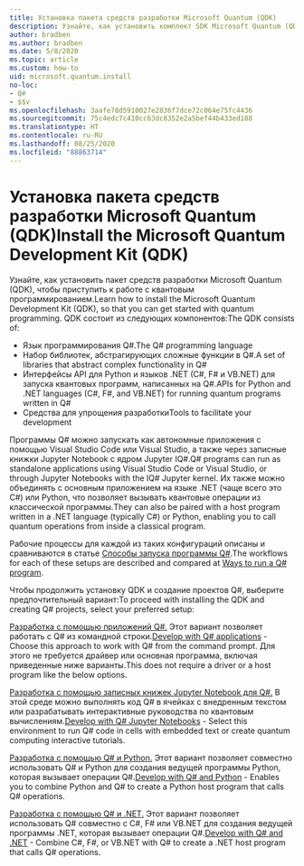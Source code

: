 ```yaml
---
title: Установка пакета средств разработки Microsoft Quantum (QDK)
description: Узнайте, как установить комплект SDK Microsoft Quantum (QDK) в разных средах.
author: bradben
ms.author: bradben
ms.date: 5/8/2020
ms.topic: article
ms.custom: how-to
uid: microsoft.quantum.install
no-loc:
- Q#
- $$v
ms.openlocfilehash: 3aafe78d5910027e2836f7dce72c064e75fc4436
ms.sourcegitcommit: 75c4edc7c410cc63dc8352e2a5bef44b433ed188
ms.translationtype: HT
ms.contentlocale: ru-RU
ms.lasthandoff: 08/25/2020
ms.locfileid: "88863714"
---
```

# <a name="install-the-microsoft-quantum-development-kit-qdk"></a><span data-ttu-id="1d118-103">Установка пакета средств разработки Microsoft Quantum (QDK)</span><span class="sxs-lookup"><span data-stu-id="1d118-103">Install the Microsoft Quantum Development Kit (QDK)</span></span>

<span data-ttu-id="1d118-104">Узнайте, как установить пакет средств разработки Microsoft Quantum (QDK), чтобы приступить к работе с квантовым программированием.</span><span class="sxs-lookup"><span data-stu-id="1d118-104">Learn how to install the Microsoft Quantum Development Kit (QDK), so that you can get started with quantum programming.</span></span> <span data-ttu-id="1d118-105">QDK состоит из следующих компонентов:</span><span class="sxs-lookup"><span data-stu-id="1d118-105">The QDK consists of:</span></span>

- <span data-ttu-id="1d118-106">Язык программирования Q#.</span><span class="sxs-lookup"><span data-stu-id="1d118-106">The Q# programming language</span></span>
- <span data-ttu-id="1d118-107">Набор библиотек, абстрагирующих сложные функции в Q#.</span><span class="sxs-lookup"><span data-stu-id="1d118-107">A set of libraries that abstract complex functionality in Q#</span></span>
- <span data-ttu-id="1d118-108">Интерфейсы API для Python и языков .NET (C#, F# и VB.NET) для запуска квантовых программ, написанных на Q#.</span><span class="sxs-lookup"><span data-stu-id="1d118-108">APIs for Python and .NET languages (C#, F#, and VB.NET) for running quantum programs written in Q#</span></span>
- <span data-ttu-id="1d118-109">Средства для упрощения разработки</span><span class="sxs-lookup"><span data-stu-id="1d118-109">Tools to facilitate your development</span></span>

<span data-ttu-id="1d118-110">Программы Q# можно запускать как автономные приложения с помощью Visual Studio Code или Visual Studio, а также через записные книжки Jupyter Notebook с ядром Jupyter IQ#.</span><span class="sxs-lookup"><span data-stu-id="1d118-110">Q# programs can run as standalone applications using Visual Studio Code or Visual Studio, or through Jupyter Notebooks with the IQ# Jupyter kernel.</span></span>
<span data-ttu-id="1d118-111">Их также можно объединять с основным приложением на языке .NET (чаще всего это C#) или Python, что позволяет вызывать квантовые операции из классической программы.</span><span class="sxs-lookup"><span data-stu-id="1d118-111">They can also be paired with a host program written in a .NET language (typically C#) or Python, enabling you to call quantum operations from inside a classical program.</span></span>

<span data-ttu-id="1d118-112">Рабочие процессы для каждой из таких конфигураций описаны и сравниваются в статье [Способы запуска программы Q#](xref:microsoft.quantum.guide.host-programs).</span><span class="sxs-lookup"><span data-stu-id="1d118-112">The workflows for each of these setups are described and compared at [Ways to run a Q# program](xref:microsoft.quantum.guide.host-programs).</span></span>

<span data-ttu-id="1d118-113">Чтобы продолжить установку QDK и создание проектов Q#, выберите предпочтительный вариант:</span><span class="sxs-lookup"><span data-stu-id="1d118-113">To proceed with installing the QDK and creating Q# projects, select your preferred setup:</span></span>

<span data-ttu-id="1d118-114">[Разработка с помощью приложений Q#.](xref:microsoft.quantum.install.standalone) Этот вариант позволяет работать с Q# из командной строки.</span><span class="sxs-lookup"><span data-stu-id="1d118-114">[Develop with Q# applications](xref:microsoft.quantum.install.standalone) - Choose this approach to work with Q# from the command prompt.</span></span> <span data-ttu-id="1d118-115">Для этого не требуется драйвер или основная программа, включая приведенные ниже варианты.</span><span class="sxs-lookup"><span data-stu-id="1d118-115">This does not require a driver or a host program like the below options.</span></span>

<span data-ttu-id="1d118-116">[Разработка с помощью записных книжек Jupyter Notebook для Q#.](xref:microsoft.quantum.install.jupyter) В этой среде можно выполнять код Q# в ячейках с внедренным текстом или разрабатывать интерактивные руководства по квантовым вычислениям.</span><span class="sxs-lookup"><span data-stu-id="1d118-116">[Develop with Q# Jupyter Notebooks](xref:microsoft.quantum.install.jupyter) - Select this environment to run Q# code in cells with embedded text or create quantum computing interactive tutorials.</span></span> 

<span data-ttu-id="1d118-117">[Разработка с помощью Q# и Python.](xref:microsoft.quantum.install.python) Этот вариант позволяет совместно использовать Q# и Python для создания ведущей программы Python, которая вызывает операции Q#.</span><span class="sxs-lookup"><span data-stu-id="1d118-117">[Develop with Q# and Python](xref:microsoft.quantum.install.python) - Enables you to combine Python and Q# to create a Python host program that calls Q# operations.</span></span>

<span data-ttu-id="1d118-118">[Разработка с помощью Q# и .NET.](xref:microsoft.quantum.install.cs) Этот вариант позволяет использовать Q# совместно с C#, F# или VB.NET для создания ведущей программы .NET, которая вызывает операции Q#.</span><span class="sxs-lookup"><span data-stu-id="1d118-118">[Develop with Q# and .NET](xref:microsoft.quantum.install.cs) - Combine C#, F#, or VB.NET with Q# to create a .NET host program that calls Q# operations.</span></span>
